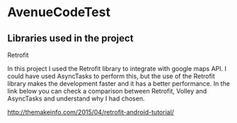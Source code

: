 # AvenueCodeTest

Libraries used in the project
------------------

Retrofit

In this project I used the Retrofit library to integrate with google maps API.
I could have used AsyncTasks to perform this, but the use of the Retrofit library makes the development faster and it has a better performance.
In the link below you can check a comparison between Retrofit, Volley and AsyncTasks and understand why I had chosen.

http://themakeinfo.com/2015/04/retrofit-android-tutorial/